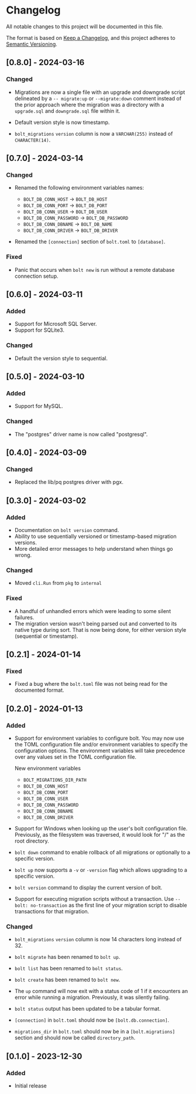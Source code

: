 # Changelog

All notable changes to this project will be documented in this file.

The format is based on [Keep a Changelog](https://keepachangelog.com/en/1.0.0/),
and this project adheres to [Semantic Versioning](https://semver.org/spec/v2.0.0.html).

## [0.8.0] - 2024-03-16

### Changed

- Migrations are now a single file with an upgrade and downgrade script delineated by a `-- migrate:up` or `--migrate:down` comment instead of the prior approach where the migration was a directory with a `upgrade.sql` and `downgrade.sql` file within it.

- Default version style is now timestamp.

- `bolt_migrations` `version` column is now a `VARCHAR(255)` instead of `CHARACTER(14)`.

## [0.7.0] - 2024-03-14

### Changed

- Renamed the following environment variables names:
  - `BOLT_DB_CONN_HOST` -> `BOLT_DB_HOST`
  - `BOLT_DB_CONN_PORT` -> `BOLT_DB_PORT`
  - `BOLT_DB_CONN_USER` -> `BOLT_DB_USER`
  - `BOLT_DB_CONN_PASSWORD` -> `BOLT_DB_PASSWORD`
  - `BOLT_DB_CONN_DBNAME` -> `BOLT_DB_NAME`
  - `BOLT_DB_CONN_DRIVER` -> `BOLT_DB_DRIVER`

- Renamed the `[connection]` section of `bolt.toml` to `[database]`.

### Fixed

- Panic that occurs when `bolt new` is run without a remote database connection setup.

## [0.6.0] - 2024-03-11

### Added

- Support for Microsoft SQL Server.
- Support for SQLite3.

### Changed

- Default the version style to sequential.

## [0.5.0] - 2024-03-10

### Added

- Support for MySQL.

### Changed

- The "postgres" driver name is now called "postgresql".

## [0.4.0] - 2024-03-09

### Changed

- Replaced the lib/pq postgres driver with pgx.

## [0.3.0] - 2024-03-02

### Added

- Documentation on `bolt version` command.
- Ability to use sequentially versioned or timestamp-based migration versions.
- More detailed error messages to help understand when things go wrong.

### Changed

- Moved `cli.Run` from `pkg` to `internal`

### Fixed

- A handful of unhandled errors which were leading to some silent failures.
- The migration version wasn't being parsed out and converted to its native type during sort. That is now being done, for either version style (sequential or timestamp).

## [0.2.1] - 2024-01-14

### Fixed

- Fixed a bug where the `bolt.toml` file was not being read for the documented format.

## [0.2.0] - 2024-01-13

### Added

- Support for environment variables to configure bolt. You may now use the TOML configuration file and/or environment variables to specify the configuration options. The environment variables will take precedence over any values set in the TOML configuration file.

  New environment variables
  - `BOLT_MIGRATIONS_DIR_PATH`
  - `BOLT_DB_CONN_HOST`
  - `BOLT_DB_CONN_PORT`
  - `BOLT_DB_CONN_USER`
  - `BOLT_DB_CONN_PASSWORD`
  - `BOLT_DB_CONN_DBNAME`
  - `BOLT_DB_CONN_DRIVER`

- Support for Windows when looking up the user's bolt configuration file.
  Previously, as the filesystem was traversed, it would look for "/" as the
  root directory.

- `bolt down` command to enable rollback of all migrations or optionally to a specific version.

- `bolt up` now supports a `-v` or `-version` flag which allows upgrading to a specific version.

- `bolt version` command to display the current version of bolt.
  
- Support for executing migration scripts without a transaction. Use `-- bolt: no-transaction` as the first line of your migration script to disable transactions for that migration.

### Changed

- `bolt_migrations` `version` column is now 14 characters long instead of 32.

- `bolt migrate` has been renamed to `bolt up`.
  
- `bolt list` has been renamed to `bolt status`.
  
- `bolt create` has been renamed to `bolt new`.

- The `up` command will now exit with a status code of 1
  if it encounters an error while running a migration. Previously,
  it was silently failing.

- `bolt status` output has been updated to be a tabular format.

- `[connection]` in `bolt.toml` should now be `[bolt.db.connection]`.

- `migrations_dir` in `bolt.toml` should now be in a `[bolt.migrations]` section and should now be called `directory_path`.
  
## [0.1.0] - 2023-12-30

### Added

- Initial release

<!-- template
## [X.Y.Z] - YYYY-MM-DD
### Added
- for new features.
### Changed
- for changes in existing functionality.
### Deprecated
- for soon-to-be removed features.
### Removed
- for now removed features.
### Fixed
- for any bug fixes.
### Security
- in case of vulnerabilities.
-->
